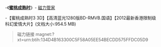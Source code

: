 
-《[**蜜桃成熟时**](https://66cili.xyz/search-%E8%9C%9C%E6%A1%83%E6%88%90%E7%86%9F%E6%97%B6-0-0-1.html)》- [磁力管家](https://66cili.xyz/)

-【蜜桃成熟时3 3D】【高清蓝光1280版BD-RMVB.国语】【2012最新香港限制级科幻爱情大片】(文档大小:954.5 MB)

>  磁力链接 magnet:?xt=urn:btih:134D4B163300C5F58A05EE54BECDD575FFDC05D9
